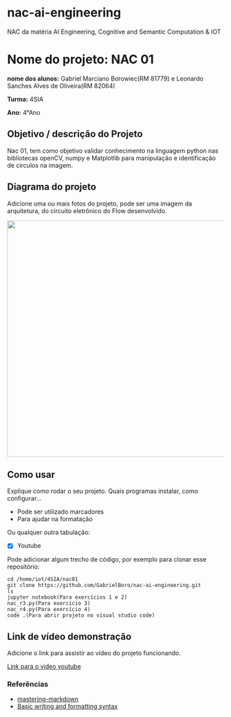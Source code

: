 # nac-ai-engineering
NAC da matéria AI Engineering, Cognitive and Semantic Computation &amp; IOT

# Nome do projeto: NAC 01

**nome dos alunos:** Gabriel Marciano Borowiec(RM 81779) e Leonardo Sanches Alves de Oliveira(RM 82064)

**Turma:** 4SIA

**Ano:** 4°Ano

## Objetivo / descrição do Projeto

Nac 01, tem como objetivo validar conhecimento na linguagem python nas bibliotecas openCV, numpy e Matplotlib para manipulação e identificação de circulos na imagem.

## Diagrama do projeto

Adicione uma ou mais fotos do projeto, pode ser uma imagem da arquitetura, do circuito eletrônico do Flow desenvolvido. 

<img src="/imagem.jpg" width="550">


## Como usar 

Explique como rodar o seu projeto. Quais programas instalar, como configurar... 

* Pode ser utilizado marcadores
* Para ajudar na formatação

Ou qualquer outra tabulação:

- [x] Youtube

Pode adicionar algum trecho de código, por exemplo para clonar esse repositório:

    cd /home/iot/4SIA/nac01
    git clone https://github.com/GabrielBoro/nac-ai-engineering.git
    ls
    jupyter notebook(Para exercícios 1 e 2)
    nac_r3.py(Para exercício 3)
    nac_r4.py(Para exercício 4)
    code .(Para abrir projeto no visual studio code)
    
## Link de vídeo demonstração

Adicione o link para assistir ao vídeo do projeto funcionando.

[Link para o video youtube](https://www.youtube.com/watch?v=xva71wynxS0)


### Referências 

* [mastering-markdown](https://guides.github.com/features/mastering-markdown/)
* [Basic writing and formatting syntax](https://docs.github.com/en/github/writing-on-github/getting-started-with-writing-and-formatting-on-github/basic-writing-and-formatting-syntax)
